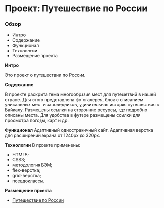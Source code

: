 # Проект: Путешествие по России

### Обзор
* Интро
* Содержание
* Функционал
* Технологии
* Размещение проекта

**Интро**

Это проект о путешествии по России.

**Содержание**

В проекте раскрыта тема многообразия мест для путешетвий в нашей стране. Для этого представлена фотогалерея, блок с описанием уникальных мест и заповедников, удивительная история путешествия к Байкалу.
Размещены ссылки на сторонние ресурсы, где подробно описаны места. Для удобства в футере размещены ссылки для просмотра погоды, карт и др.

**Функционал**
Адаптивный одностраничный сайт.
Адаптивная верстка для расширений экрана от 1240px до 320px.

**Технологии**
В проекте применены:
* HTML5;
* CSS3;
* методология БЭМ;
* flex-верстка;
* grid-верстка;
* псевдоклассы.

**Размещение проекта**
* [Путешествие по России](https://svetlanapivovarova.github.io/russian-travel/index.html)
